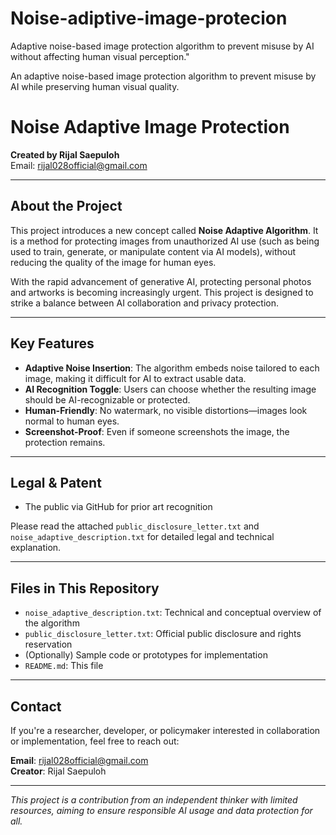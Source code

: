 # Noise-adiptive-image-protecion
Adaptive noise-based image protection algorithm to prevent misuse by AI without affecting human visual perception."

An adaptive noise-based image protection algorithm to prevent misuse by AI while preserving human visual quality.
# Noise Adaptive Image Protection

**Created by Rijal Saepuloh**  
Email: rijal028official@gmail.com

---

## About the Project

This project introduces a new concept called **Noise Adaptive Algorithm**. It is a method for protecting images from unauthorized AI use (such as being used to train, generate, or manipulate content via AI models), without reducing the quality of the image for human eyes.

With the rapid advancement of generative AI, protecting personal photos and artworks is becoming increasingly urgent. This project is designed to strike a balance between AI collaboration and privacy protection.

---

## Key Features

- **Adaptive Noise Insertion**: The algorithm embeds noise tailored to each image, making it difficult for AI to extract usable data.
- **AI Recognition Toggle**: Users can choose whether the resulting image should be AI-recognizable or protected.
- **Human-Friendly**: No watermark, no visible distortions—images look normal to human eyes.
- **Screenshot-Proof**: Even if someone screenshots the image, the protection remains.

---

## Legal & Patent

- The public via GitHub for prior art recognition

Please read the attached `public_disclosure_letter.txt` and `noise_adaptive_description.txt` for detailed legal and technical explanation.

---

## Files in This Repository

- `noise_adaptive_description.txt`: Technical and conceptual overview of the algorithm
- `public_disclosure_letter.txt`: Official public disclosure and rights reservation
- (Optionally) Sample code or prototypes for implementation
- `README.md`: This file

---

## Contact

If you're a researcher, developer, or policymaker interested in collaboration or implementation, feel free to reach out:

**Email**: rijal028official@gmail.com  
**Creator**: Rijal Saepuloh

---

_This project is a contribution from an independent thinker with limited resources, aiming to ensure responsible AI usage and data protection for all._

